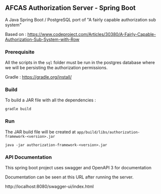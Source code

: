 
## AFCAS Authorization Server - Spring Boot

A Java Spring Boot / PostgreSQL port of "A fairly capable authorization sub system"

Based on : https://www.codeproject.com/Articles/30380/A-Fairly-Capable-Authorization-Sub-System-with-Row

### Prerequisite

All the scripts in the `sql` folder must be run in the postgres database where we will be persisting the authorization permissions.

Gradle : https://gradle.org/install/

### Build

To build a JAR file with all the dependencies :

``gradle build``


### Run

The JAR build file will be created at `app/build/libs/authorization-framework-<version>.jar`

```java -jar authorization-framework-<version>.jar```

### API Documentation

This spring boot project uses swagger and OpenAPI 3 for documentation

Documentation can be seen at this URL after running the server.

http://localhost:8080/swagger-ui/index.html